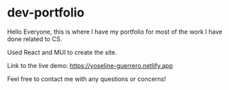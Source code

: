 # dev-portfolio

Hello Everyone, this is where I have my portfolio for most of the work I have done related to CS.

Used React and MUI to create the site.

Link to the live demo: https://yoseline-guerrero.netlify.app

Feel free to contact me with any questions or concerns!
